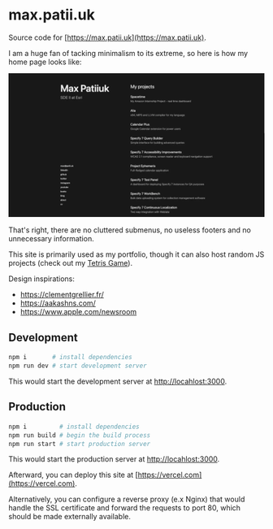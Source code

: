 # max.patii.uk

Source code for [https://max.patii.uk](https://max.patii.uk).

I am a huge fan of tacking minimalism to its extreme, so here is how my home
page looks like:

![Main Page](./public/projects/images/portfolio/1.webp)

That's right, there are no cluttered submenus, no useless footers and no
unnecessary information.

This site is primarily used as my portfolio, though it can also host random JS
projects (check out my [Tetris Game](https://max.patii.uk/projects/tetris)).

Design inspirations:

- https://clementgrellier.fr/
- https://aakashns.com/
- https://www.apple.com/newsroom

## Development

```zsh
npm i       # install dependencies
npm run dev # start development server
```

This would start the development server at
[http://locahlost:3000](http://locahlost:3000).

## Production

```zsh
npm i         # install dependencies
npm run build # begin the build process
npm run start # start production server
```

This would start the production server at
[http://locahlost:3000](http://locahlost:3000).

Afterward, you can deploy this site at [https://vercel.com](https://vercel.com).

Alternatively, you can configure a reverse proxy (e.x Nginx) that would handle
the SSL certificate and forward the requests to port 80, which should be made
externally available.
